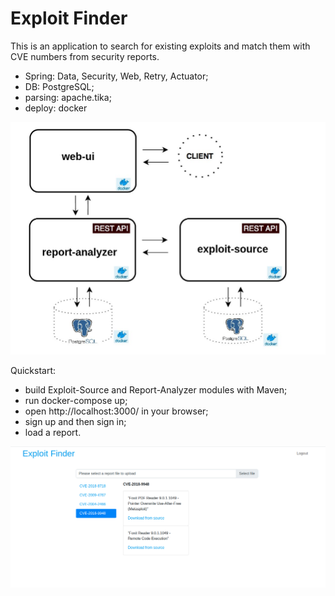 # Exploit Finder
This is an application to search for existing exploits and match them with CVE numbers from security reports.
- Spring: Data, Security, Web, Retry, Actuator;
- DB: PostgreSQL;
- parsing: apache.tika;
- deploy: docker
<p align="center">
  <img src="https://raw.githubusercontent.com/dvkom/2020-02-otus-spring-kombarov/master/img/architecture.png">
</p>

Quickstart:
- build Exploit-Source and Report-Analyzer modules with Maven;
- run docker-compose up;
- open http://localhost:3000/ in your browser;
- sign up and then sign in;
- load a report.
<p align="center">
  <img src="https://raw.githubusercontent.com/dvkom/2020-02-otus-spring-kombarov/master/img/exploit-finder-ui.png">
</p>

